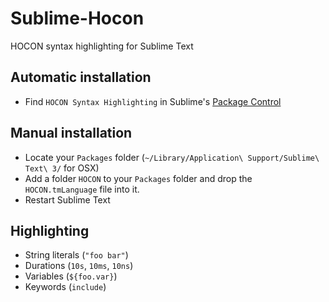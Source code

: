 Sublime-Hocon
=============

HOCON syntax highlighting for Sublime Text

## Automatic installation

- Find `HOCON Syntax Highlighting` in Sublime's [Package Control](https://sublime.wbond.net/)

## Manual installation

- Locate your `Packages` folder (`~/Library/Application\ Support/Sublime\ Text\ 3/` for OSX)
- Add a folder `HOCON` to your `Packages` folder and drop the `HOCON.tmLanguage` file into it.
- Restart Sublime Text

## Highlighting

- String literals (`"foo bar"`)
- Durations (`10s`, `10ms`, `10ns`)
- Variables (`${foo.var}`)
- Keywords (`include`)
